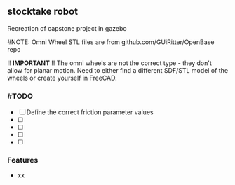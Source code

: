 ## stocktake robot
Recreation of capstone project in gazebo

\#NOTE: Omni Wheel STL files are from github.com/GUiRitter/OpenBase repo

!! **IMPORTANT** !!
The omni wheels are not the correct type - they don't allow for planar motion. Need to either find a different SDF/STL model of the wheels or create yourself in FreeCAD.

### \#TODO
- [ ] Define the correct friction parameter values
- [ ] 
- [ ]
- [ ]
- [ ]

### Features
- xx
